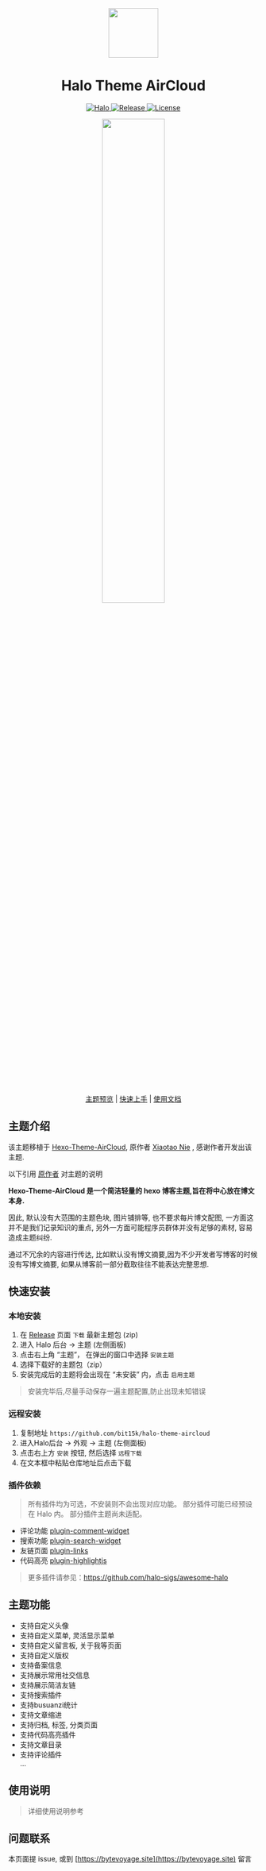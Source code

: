 
<div align="center">
<img width="100px" src="https://cdn.jsdelivr.net/gh/bit15k/halo-theme-aircloud@0.9.1/templates/assets/imgs/avatar.jpg">
<h1 align="center"> Halo Theme AirCloud  </h1>
<p align="center"> 
<a href="https://halo.run" target="_blank">
    <img src="https://img.shields.io/badge/dynamic/yaml?label=Halo&query=%24.spec.require&url=https://raw.githubusercontent.com/bit15k/halo-theme-aircloud/main/theme.yaml&color=113,195,71" alt="Halo"/>
  </a>
  <a href="https://github.com/bit15k/halo-theme-aircloud/releases" target="_blank">
    <img src="https://img.shields.io/github/v/release/bit15k/halo-theme-aircloud" alt="Release"/>
  </a>
  <a href="https://halo.run" target="_blank">
    <img src="https://img.shields.io/badge/License-CC%20BY--NC--SA%204.0-orange" alt="License"/>
  </a>
</p>
<p align="center">
<img width="50%" src="https://hexo.io/themes/screenshots/AirCloud@2x.jpg">
</p>
<p align="center">

[主题预览](#-预览) | [快速上手](#-安装) | [使用文档](https://bytevoyage.site) 

</p>
</div>


## 主题介绍

该主题移植于 [Hexo-Theme-AirCloud](https://github.com/aircloud/hexo-theme-aircloud), 原作者 [Xiaotao Nie](https://niexiaotao.cn/) , 感谢作者开发出该主题.  

以下引用 <a href="https://github.com/aircloud/hexo-theme-aircloud">原作者</a> 对主题的说明  

**Hexo-Theme-AirCloud 是一个简洁轻量的 hexo 博客主题,旨在将中心放在博文本身.**  

因此, 默认没有大范围的主题色块, 图片铺排等, 也不要求每片博文配图, 一方面这并不是我们记录知识的重点, 另外一方面可能程序员群体并没有足够的素材, 容易造成主题纠纷.  

通过不冗余的内容进行传达, 比如默认没有博文摘要,因为不少开发者写博客的时候没有写博文摘要, 如果从博客前一部分截取往往不能表达完整思想.
## 快速安装
### 本地安装

1. 在 [ Release](https://github.com/bit15k/halo-theme-aircloud/releases) 页面 `下载` 最新主题包 (zip)
2. 进入 Halo 后台 -> 主题 (左侧面板)
3. 点击右上角 “主题”， 在弹出的窗口中选择 `安装主题`
4. 选择下载好的主题包（zip）
5. 安装完成后的主题将会出现在 “未安装” 内，点击 `启用主题`

> 安装完毕后,尽量手动保存一遍主题配置,防止出现未知错误

### 远程安装

1. 复制地址 `https://github.com/bit15k/halo-theme-aircloud`
2. 进入Halo后台 -> 外观 -> 主题 (左侧面板)
3. 点击右上方 `安装` 按钮, 然后选择 `远程下载`
4. 在文本框中粘贴仓库地址后点击下载
### 插件依赖
> 所有插件均为可选，不安装则不会出现对应功能。
> 部分插件可能已经预设在 Halo 内。
> 部分插件主题尚未适配。

- 评论功能 [plugin-comment-widget](https://github.com/halo-sigs/plugin-comment-widget/releases)
- 搜索功能 [plugin-search-widget](https://github.com/halo-sigs/plugin-search-widget/releases)
- 友链页面 [plugin-links](https://github.com/halo-sigs/plugin-links)
- 代码高亮 [plugin-highlightjs](https://github.com/halo-sigs/plugin-highlightjs)
> 更多插件请参见：https://github.com/halo-sigs/awesome-halo
## 主题功能

- 支持自定义头像
- 支持自定义菜单, 灵活显示菜单
- 支持自定义留言板, 关于我等页面
- 支持自定义版权
- 支持备案信息
- 支持展示常用社交信息
- 支持展示简洁友链
- 支持搜索插件
- 支持busuanzi统计
- 支持文章缩进
- 支持归档, 标签, 分类页面
- 支持代码高亮插件
- 支持文章目录
- 支持评论插件  
...


## 使用说明

> 详细使用说明参考






## 问题联系

本页面提 issue, 或到 [https://bytevoyage.site](https://bytevoyage.site) 留言


